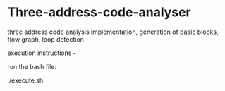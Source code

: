 # Three-address-code-analyser
three address code analysis implementation, generation of basic blocks, flow graph, loop detection

execution instructions - 

run the bash file:

./execute.sh
